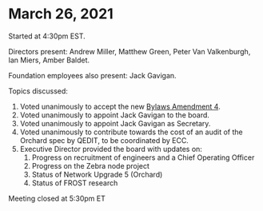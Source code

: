 March 26, 2021
=================================

Started at 4:30pm EST.

Directors present: Andrew Miller, Matthew Green, Peter Van Valkenburgh, Ian Miers, Amber Baldet. 

Foundation employees also present: Jack Gavigan.

Topics discussed:
1. Voted unanimously to accept the new [Bylaws Amendment 4](/about/incorporation-docs/bylaws_amendment_4/). 
2. Voted unanimously to appoint Jack Gavigan to the board. 
3. Voted unanimously to appoint Jack Gavigan as Secretary. 
4. Voted unanimously to contribute towards the cost of an audit of the Orchard spec by QEDIT, to be coordinated by ECC. 
5. Executive Director provided the board with updates on:
   1. Progress on recruitment of engineers and a Chief Operating Officer
   2. Progress on the Zebra node project
   3. Status of Network Upgrade 5 (Orchard)
   4. Status of FROST research

Meeting closed at 5:30pm ET
